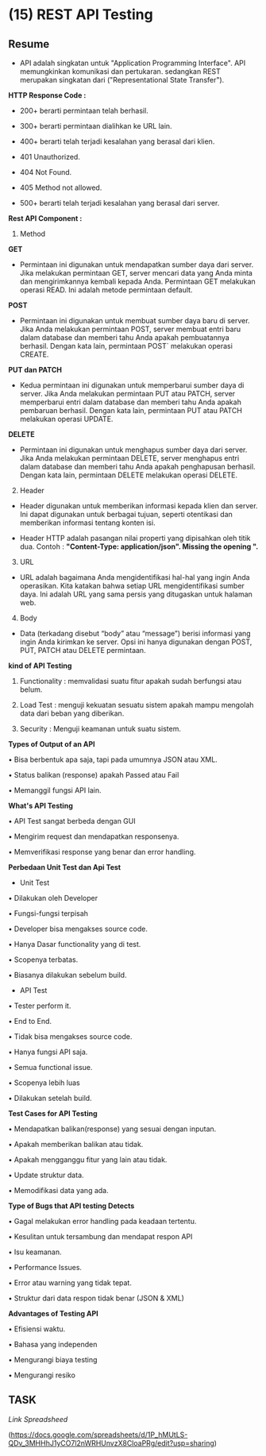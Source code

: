 # (15) REST API Testing

## Resume

- API adalah singkatan untuk "Application Programming Interface". API memungkinkan komunikasi dan pertukaran. sedangkan REST merupakan singkatan dari ("Representational State Transfer").

**HTTP Response Code :** 

- 200+ berarti permintaan telah berhasil.

- 300+ berarti permintaan dialihkan ke URL lain.

- 400+ berarti telah terjadi kesalahan yang berasal dari klien.

- 401 Unauthorized.

- 404 Not Found.

- 405 Method not allowed.

- 500+ berarti telah terjadi kesalahan yang berasal dari server.


**Rest API Component :**
  
1. Method 

**GET**

- Permintaan ini digunakan untuk mendapatkan sumber daya dari server. Jika  melakukan permintaan GET, server mencari data yang Anda minta dan mengirimkannya kembali kepada Anda. Permintaan GET melakukan operasi READ. Ini adalah metode permintaan default.


**POST**
  
- Permintaan ini digunakan untuk membuat sumber daya baru di server. Jika Anda melakukan permintaan POST, server membuat entri baru dalam database dan memberi tahu Anda apakah pembuatannya berhasil. Dengan kata lain, permintaan POST` melakukan operasi CREATE.


**PUT dan PATCH**

- Kedua permintaan ini digunakan untuk memperbarui sumber daya di server. Jika Anda melakukan permintaan PUT atau PATCH, server memperbarui entri dalam database dan memberi tahu Anda apakah pembaruan berhasil. Dengan kata lain, permintaan PUT atau PATCH melakukan operasi UPDATE.


**DELETE**
  
- Permintaan ini digunakan untuk menghapus sumber daya dari server. Jika Anda melakukan permintaan DELETE, server menghapus entri dalam database dan memberi tahu Anda apakah penghapusan berhasil. Dengan kata lain, permintaan DELETE melakukan operasi DELETE.

2. Header

- Header digunakan untuk memberikan informasi kepada klien dan server. Ini dapat digunakan untuk berbagai tujuan, seperti otentikasi dan memberikan informasi tentang konten isi.

- Header HTTP adalah pasangan nilai properti yang dipisahkan oleh titik dua. Contoh : **"Content-Type: application/json". Missing the opening ".** 

3. URL

- URL adalah bagaimana Anda mengidentifikasi hal-hal yang ingin Anda operasikan. Kita katakan bahwa setiap URL mengidentifikasi sumber daya. Ini adalah URL yang sama persis yang ditugaskan untuk halaman web. 

4. Body

- Data (terkadang disebut “body” atau “message”) berisi informasi yang ingin Anda kirimkan ke server. Opsi ini hanya digunakan dengan POST, PUT, PATCH atau DELETE permintaan.


**kind of API Testing**

1. Functionality : memvalidasi suatu fitur apakah sudah berfungsi atau belum.


2. Load Test : menguji kekuatan sesuatu sistem apakah mampu mengolah data dari beban yang diberikan.


3. Security : Menguji keamanan untuk suatu sistem.
   

**Types of Output of an API**

• Bisa berbentuk apa saja, tapi pada umumnya JSON atau XML.

• Status balikan (response) apakah Passed atau Fail

• Memanggil fungsi API lain.


**What's API Testing**

• API Test sangat berbeda dengan GUI

• Mengirim request dan mendapatkan responsenya.

• Memverifikasi response yang benar dan error handling.


**Perbedaan Unit Test dan Api Test**

- Unit Test

• Dilakukan oleh Developer

• Fungsi-fungsi terpisah

• Developer bisa mengakses source code.

• Hanya Dasar functionality yang di test.

• Scopenya terbatas.

• Biasanya dilakukan sebelum build.


- API Test

• Tester perform it.

• End to End.

• Tidak bisa mengakses source code.

• Hanya fungsi API saja.

• Semua functional issue.

• Scopenya lebih luas

• Dilakukan setelah build.


**Test Cases for API Testing**

• Mendapatkan balikan(response) yang sesuai dengan inputan.

• Apakah memberikan balikan atau tidak.

• Apakah mengganggu fitur yang lain atau tidak.

• Update struktur data.

• Memodifikasi data yang ada. 


**Type of Bugs that API testing Detects**

• Gagal melakukan error handling pada keadaan tertentu.

• Kesulitan untuk tersambung dan mendapat respon API

• Isu keamanan.

• Performance Issues.

• Error atau warning yang tidak tepat.

• Struktur dari data respon tidak benar (JSON & XML)


**Advantages of Testing API**

• Efisiensi waktu.

• Bahasa yang independen

• Mengurangi biaya testing

• Mengurangi resiko










## TASK

*Link Spreadsheed*

(https://docs.google.com/spreadsheets/d/1P_hMUtLS-QDv_3MHHhJ1yCO7l2nWRHUnvzX8CloaPRg/edit?usp=sharing)

